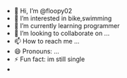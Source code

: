- 👋 Hi, I’m @floopy02
- 👀 I’m interested in bike,swimming
- 🌱 I’m currently learning programmer
- 💞️ I’m looking to collaborate on ...
- 📫 How to reach me ...
- 😄 Pronouns: ...
- ⚡ Fun fact: im still single
- 

<!---
floopy02/floopy02 is a ✨ special ✨ repository because its `README.md` (this file) appears on your GitHub profile.
You can click the Preview link to take a look at your changes.
--->

